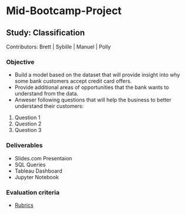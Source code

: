 # Mid-Bootcamp-Project
## Study: Classification
Contributors: Brett | Sybille | Manuel | Polly
### Objective
- Build a model based on the dataset that will provide insight into why some bank customers accept credit card offers. 
- Provide additional areas of opportunities that the bank wants to understand from the data.
- Anweser following questions that will help the business to better understand their customers:
1. Question 1
2. Question 2
3. Question 3

### Deliverables
- Slides.com Presentaion
- SQL Queries
- Tableau Dashboard
- Jupyter Notebook 

### Evaluation criteria
- [Rubrics](https://education-team-2020.s3-eu-west-1.amazonaws.com/data-analytics/DATA2020-MidBootcamp+Project+Rubrics+-+Sheet1.pdf)
